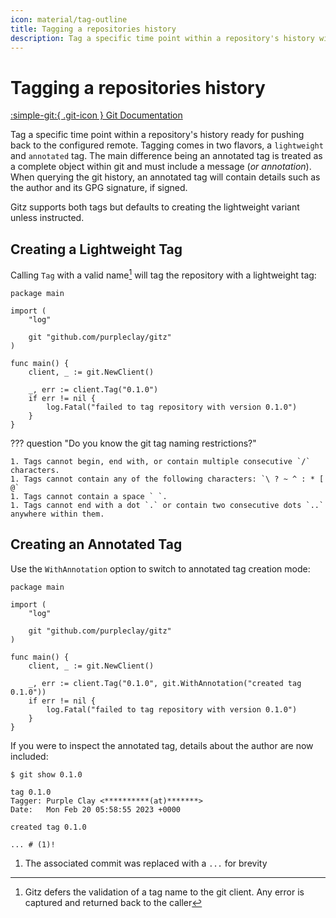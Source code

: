```yaml
---
icon: material/tag-outline
title: Tagging a repositories history
description: Tag a specific time point within a repository's history with a lightweight or annotated tag
---
```


# Tagging a repositories history

[:simple-git:{ .git-icon } Git Documentation](https://git-scm.com/docs/git-tag)

Tag a specific time point within a repository's history ready for pushing back to the configured remote. Tagging comes in two flavors, a `lightweight` and `annotated` tag. The main difference being an annotated tag is treated as a complete object within git and must include a message (_or annotation_). When querying the git history, an annotated tag will contain details such as the author and its GPG signature, if signed.

Gitz supports both tags but defaults to creating the lightweight variant unless instructed.

## Creating a Lightweight Tag

Calling `Tag` with a valid name[^1] will tag the repository with a lightweight tag:

```{ .go .select linenums="1" }
package main

import (
	"log"

	git "github.com/purpleclay/gitz"
)

func main() {
    client, _ := git.NewClient()

    _, err := client.Tag("0.1.0")
    if err != nil {
        log.Fatal("failed to tag repository with version 0.1.0")
    }
}
```

??? question "Do you know the git tag naming restrictions?"

    1. Tags cannot begin, end with, or contain multiple consecutive `/` characters.
    1. Tags cannot contain any of the following characters: `\ ? ~ ^ : * [ @`
    1. Tags cannot contain a space ` `.
    1. Tags cannot end with a dot `.` or contain two consecutive dots `..` anywhere within them.

## Creating an Annotated Tag

Use the `WithAnnotation` option to switch to annotated tag creation mode:

```{ .go .select linenums="1" hl_lines="6" }
package main

import (
	"log"

	git "github.com/purpleclay/gitz"
)

func main() {
    client, _ := git.NewClient()

    _, err := client.Tag("0.1.0", git.WithAnnotation("created tag 0.1.0"))
    if err != nil {
        log.Fatal("failed to tag repository with version 0.1.0")
    }
}
```

If you were to inspect the annotated tag, details about the author are now included:

```{ .text .no-select .no-copy }
$ git show 0.1.0

tag 0.1.0
Tagger: Purple Clay <**********(at)*******>
Date:   Mon Feb 20 05:58:55 2023 +0000

created tag 0.1.0

... # (1)!
```

1. The associated commit was replaced with a `...` for brevity

[^1]: Gitz defers the validation of a tag name to the git client. Any error is captured and returned back to the caller

